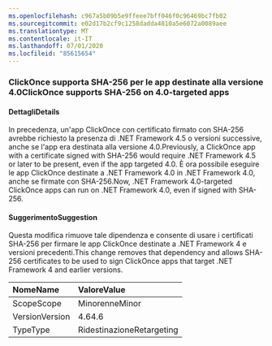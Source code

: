 ```yaml
---
ms.openlocfilehash: c967a5b09b5e9ffeee7bff046f0c96469bc7fb02
ms.sourcegitcommit: e02d17b2cf9c1258dadda4810a5e6072a0089aee
ms.translationtype: MT
ms.contentlocale: it-IT
ms.lasthandoff: 07/01/2020
ms.locfileid: "85615654"
---
```

### <a name="clickonce-supports-sha-256-on-40-targeted-apps"></a><span data-ttu-id="ffdf6-101">ClickOnce supporta SHA-256 per le app destinate alla versione 4.0</span><span class="sxs-lookup"><span data-stu-id="ffdf6-101">ClickOnce supports SHA-256 on 4.0-targeted apps</span></span>

#### <a name="details"></a><span data-ttu-id="ffdf6-102">Dettagli</span><span class="sxs-lookup"><span data-stu-id="ffdf6-102">Details</span></span>

<span data-ttu-id="ffdf6-103">In precedenza, un'app ClickOnce con certificato firmato con SHA-256 avrebbe richiesto la presenza di .NET Framework 4.5 o versioni successive, anche se l'app era destinata alla versione 4.0.</span><span class="sxs-lookup"><span data-stu-id="ffdf6-103">Previously, a ClickOnce app with a certificate signed with SHA-256 would require .NET Framework 4.5 or later to be present, even if the app targeted 4.0.</span></span> <span data-ttu-id="ffdf6-104">È ora possibile eseguire le app ClickOnce destinate a .NET Framework 4.0 in .NET Framework 4.0, anche se firmate con SHA-256.</span><span class="sxs-lookup"><span data-stu-id="ffdf6-104">Now, .NET Framework 4.0-targeted ClickOnce apps can run on .NET Framework 4.0, even if signed with SHA-256.</span></span>

#### <a name="suggestion"></a><span data-ttu-id="ffdf6-105">Suggerimento</span><span class="sxs-lookup"><span data-stu-id="ffdf6-105">Suggestion</span></span>

<span data-ttu-id="ffdf6-106">Questa modifica rimuove tale dipendenza e consente di usare i certificati SHA-256 per firmare le app ClickOnce destinate a .NET Framework 4 e versioni precedenti.</span><span class="sxs-lookup"><span data-stu-id="ffdf6-106">This change removes that dependency and allows SHA-256 certificates to be used to sign ClickOnce apps that target .NET Framework 4 and earlier versions.</span></span>

| <span data-ttu-id="ffdf6-107">Nome</span><span class="sxs-lookup"><span data-stu-id="ffdf6-107">Name</span></span>    | <span data-ttu-id="ffdf6-108">Valore</span><span class="sxs-lookup"><span data-stu-id="ffdf6-108">Value</span></span>       |
|:--------|:------------|
| <span data-ttu-id="ffdf6-109">Scope</span><span class="sxs-lookup"><span data-stu-id="ffdf6-109">Scope</span></span>   | <span data-ttu-id="ffdf6-110">Minorenne</span><span class="sxs-lookup"><span data-stu-id="ffdf6-110">Minor</span></span>       |
| <span data-ttu-id="ffdf6-111">Version</span><span class="sxs-lookup"><span data-stu-id="ffdf6-111">Version</span></span> | <span data-ttu-id="ffdf6-112">4.6</span><span class="sxs-lookup"><span data-stu-id="ffdf6-112">4.6</span></span>         |
| <span data-ttu-id="ffdf6-113">Type</span><span class="sxs-lookup"><span data-stu-id="ffdf6-113">Type</span></span>    | <span data-ttu-id="ffdf6-114">Ridestinazione</span><span class="sxs-lookup"><span data-stu-id="ffdf6-114">Retargeting</span></span> |
